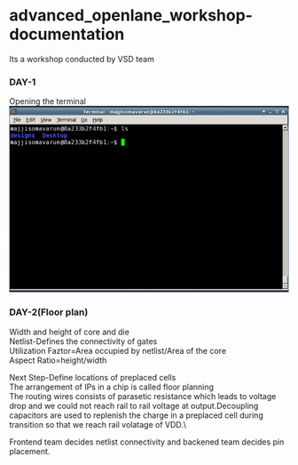 # advanced_openlane_workshop-documentation
Its a workshop conducted by VSD team
### DAY-1

Opening the terminal
![](day_1/Terminal.PNG)







### DAY-2(Floor plan)

Width and height of core and die\
Netlist-Defines the connectivity of gates\
Utilization Faztor=Area occupied by netlist/Area of the core\
Aspect Ratio=height/width

Next Step-Define locations of preplaced cells\
The arrangement of IPs in a chip is called floor planning\
The routing wires consists of parasetic resistance which leads to voltage drop and we could not reach rail to rail voltage at output.Decoupling capacitors are used to replenish the charge in a preplaced cell during transition so that we reach rail volatage of VDD.\

Frontend team decides netlist connectivity and backened team decides pin placement.


